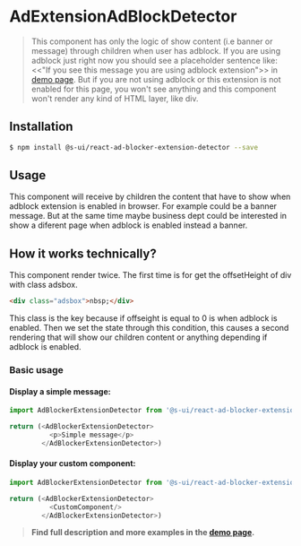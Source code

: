 # AdExtensionAdBlockDetector

> This component has only the logic of show content (i.e banner or message) through children when user has adblock. If you are using adblock just right now you should see a placeholder sentence like: <<"If you see this message you are using adblock extension">> in [demo page](/workbench/ad/blockerExtensionDetector/demo). But if you are not using adblock or this extension is not enabled for this page, you won't see anything and this component won't render any kind of HTML layer, like div.

<!-- ![](./assets/preview.png) -->

## Installation

```sh
$ npm install @s-ui/react-ad-blocker-extension-detector --save
```

## Usage
This component will receive by children the content that have to show when adblock extension is enabled in browser. For example could be a banner message. But at the same time maybe business dept could be interested in show a diferent page when adblock is enabled instead a banner.

## How it works technically?
This component render twice. The first time is for get the offsetHeight of div with class adsbox.
```html
<div class="adsbox">nbsp;</div> 
```
This class is the key because if offseight is equal to 0 is when adblock is enabled. Then we set the state through this condition, this causes a second rendering that will show our children content or anything depending if adblock is enabled.

### Basic usage

#### Display a simple message:
```js
import AdBlockerExtensionDetector from '@s-ui/react-ad-blocker-extension-detector'

return (<AdBlockerExtensionDetector> 
          <p>Simple message</p>
        </AdBlockerExtensionDetector>)
```

#### Display your custom component:
```js
import AdBlockerExtensionDetector from '@s-ui/react-ad-blocker-extension-detector'

return (<AdBlockerExtensionDetector> 
          <CustomComponent/>
        </AdBlockerExtensionDetector>)
```

> **Find full description and more examples in the [demo page](/workbench/ad/blockerExtensionDetector/demo).**